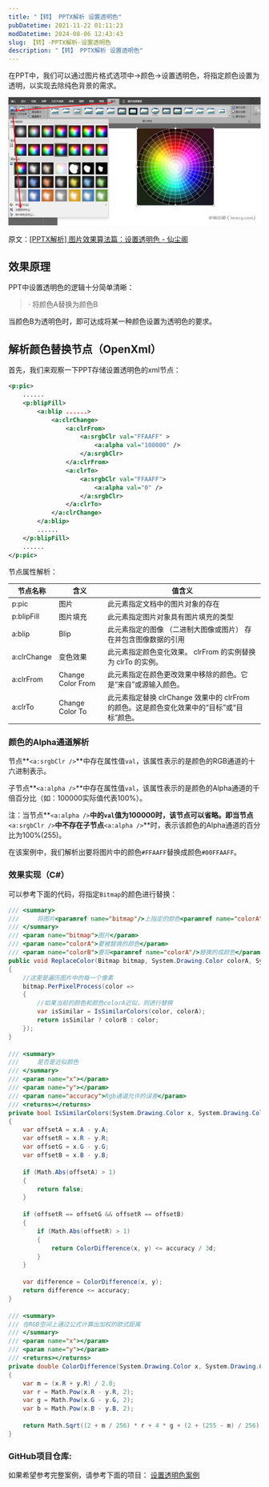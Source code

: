 ```yaml
---
title: "【转】 PPTX解析 设置透明色"
pubDatetime: 2021-11-22 01:11:23
modDatetime: 2024-08-06 12:43:43
slug: 【转】-PPTX解析-设置透明色
description: "【转】 PPTX解析 设置透明色"
---
```





在PPT中，我们可以通过图片格式选项中->颜色->设置透明色，将指定颜色设置为透明，以实现去除纯色背景的需求。

<!--more-->


<!-- CreateTime:2021/11/22 9:11:23 -->


![](images/img-modify-4417b480addbe3f193c49c7e32707ec3.png)
<!-- ![file](https://imxcg.com/wp-content/uploads/2021/08/image-1628836752925.png) -->

原文：[[PPTX解析] 图片效果算法篇：设置透明色 - 仙尘阁](https://imxcg.com/technology/dot-net/pptx-analysis/pptx-analysis-set-transparent-color/ )

## 效果原理

PPT中设置透明色的逻辑十分简单清晰：

> · 将颜色A替换为颜色B

当颜色B为透明色时，即可达成将某一种颜色设置为透明色的要求。


## 解析颜色替换节点（OpenXml）

首先，我们来观察一下PPT存储设置透明色的xml节点：

``` xml
<p:pic>
	......
	<p:blipFill>
		<a:blip ......>
			<a:clrChange>
				<a:clrFrom>
					<a:srgbClr val="FFAAFF" >
						<a:alpha val="100000" />
					</a:srgbClr>
				</a:clrFrom>
				<a:clrTo>
					<a:srgbClr val="FFAAFF">
						<a:alpha val="0" />
					</a:srgbClr>
				</a:clrTo>
			</a:clrChange>
		</a:blip>
		......
	</p:blipFill>
	......
</p:pic>
```

节点属性解析：

|节点名称|含义|值含义|
|-|-|-|
|p:pic|图片|此元素指定文档中的图片对象的存在|
|p:blipFill|图片填充|此元素指定图片对象具有图片填充的类型|
|a:blip|Blip|此元素指定的图像 （二进制大图像或图片） 存在并包含图像数据的引用|
|a:clrChange|变色效果|此元素指定颜色变化效果。 clrFrom 的实例替换为 clrTo 的实例。|
|a:clrFrom|Change Color From|此元素指定在颜色更改效果中移除的颜色。它是“来自”或源输入颜色。|
|a:clrTo|Change Color To|此元素指定替换 clrChange 效果中的 clrFrom 的颜色。这是颜色变化效果中的“目标”或“目标”颜色。|

### 颜色的Alpha通道解析

节点**`<a:srgbClr />`**中存在属性值`val`，该属性表示的是颜色的RGB通道的十六进制表示。

子节点**`<a:alpha />`**中存在属性值`val`，该属性表示的是颜色的Alpha通道的千倍百分比（如：100000实际值代表100%）。

注：当节点**`<a:alpha />`**中的`val`值为100000时，该节点可以省略。即当节点**`<a:srgbClr />`**中不存在子节点**`<a:alpha />`**时，表示该颜色的Alpha通道的百分比为100%(255)。

在该案例中，我们解析出要将图片中的颜色`#FFAAFF`替换成颜色`#00FFAAFF`。

### 效果实现（C#）

可以参考下面的代码，将指定`Bitmap`的颜色进行替换：

``` C#
/// <summary>
///     将图片<paramref name="bitmap"/>上指定的颜色<paramref name="colorA"/>替换为颜色<paramref name="colorB"/>
/// </summary>
/// <param name="bitmap">图片</param>
/// <param name="colorA">要被替换的颜色</param>
/// <param name="colorB">要将<paramref name="colorA"/>替换的成颜色</param>
public void ReplaceColor(Bitmap bitmap, System.Drawing.Color colorA, System.Drawing.Color colorB)
{
    //这里是遍历图片中的每一个像素
    bitmap.PerPixelProcess(color =>
    {
        //如果当前的颜色和颜色colorA近似，则进行替换
        var isSimilar = IsSimilarColors(color, colorA);
        return isSimilar ? colorB : color;
    });
}

/// <summary>
///     是否是近似颜色
/// </summary>
/// <param name="x"></param>
/// <param name="y"></param>
/// <param name="accuracy">Rgb通道允许的误差</param>
/// <returns></returns>
private bool IsSimilarColors(System.Drawing.Color x, System.Drawing.Color y, int accuracy = 36)
{
    var offsetA = x.A - y.A;
    var offsetR = x.R - y.R;
    var offsetG = x.G - y.G;
    var offsetB = x.B - y.B;

    if (Math.Abs(offsetA) > 1)
    {
        return false;
    }

    if (offsetR == offsetG && offsetR == offsetB)
    {
        if (Math.Abs(offsetR) > 1)
        {
            return ColorDifference(x, y) <= accuracy / 3d;
        }
    }

    var difference = ColorDifference(x, y);
    return difference <= accuracy;
}

/// <summary>
/// 在RGB空间上通过公式计算出加权的欧式距离
/// </summary>
/// <param name="x"></param>
/// <param name="y"></param>
/// <returns></returns>
private double ColorDifference(System.Drawing.Color x, System.Drawing.Color y)
{
    var m = (x.R + y.R) / 2.0;
    var r = Math.Pow(x.R - y.R, 2);
    var g = Math.Pow(x.G - y.G, 2);
    var b = Math.Pow(x.B - y.B, 2);

    return Math.Sqrt((2 + m / 256) * r + 4 * g + (2 + (255 - m) / 256) * b);
}
```

### GitHub项目仓库:

如果希望参考完整案例，请参考下面的项目：
[设置透明色案例](https://github.com/Firito/Learnland.DotNetCore.Source/blob/master/Learnland.DotNetCore.PptxAnalysis/Image/ColorEffect.cs "设置透明色案例")
